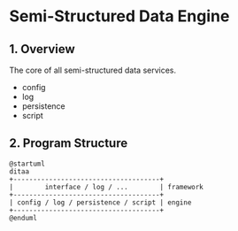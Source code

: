 # Semi-Structured Data Engine

## 1. Overview

The core of all semi-structured data services.

- config
- log
- persistence
- script

## 2. Program Structure

```plantuml
@startuml
ditaa
+-------------------------------------+
|        interface / log / ...        | framework
+-------------------------------------+
| config / log / persistence / script | engine
+-------------------------------------+
@enduml
```
